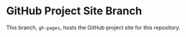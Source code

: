 # GitHub Project Site Branch

This branch, `gh-pages`, hosts the GitHub project site for this repository.
